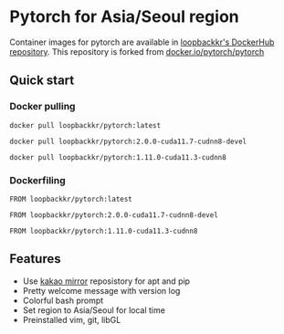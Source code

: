 # Pytorch for Asia/Seoul region

Container images for pytorch are available in [loopbackkr's DockerHub repository](https://hub.docker.com/r/loopbackkr/pytorch). This repository is forked from [docker.io/pytorch/pytorch](https://hub.docker.com/r/pytorch/pytorch/)

## Quick start

### Docker pulling

`docker pull loopbackkr/pytorch:latest`

`docker pull loopbackkr/pytorch:2.0.0-cuda11.7-cudnn8-devel`

`docker pull loopbackkr/pytorch:1.11.0-cuda11.3-cudnn8`

### Dockerfiling

`FROM loopbackkr/pytorch:latest`

`FROM loopbackkr/pytorch:2.0.0-cuda11.7-cudnn8-devel`

`FROM loopbackkr/pytorch:1.11.0-cuda11.3-cudnn8`

## Features

* Use [kakao mirror](mirror.kakao.com) reposistory for apt and pip
* Pretty welcome message with version log
* Colorful bash prompt
* Set region to Asia/Seoul for local time
* Preinstalled vim, git, libGL
